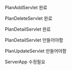 

PlanAddServlet 완료

PlanDeleteServlet 완료

PlanDetailServlet 완료

PlanDetailServlet 만들어야함

PlanUpdateServlet 만들어야함

ServerApp 수정필요

